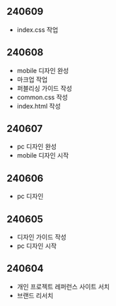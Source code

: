 ## 240609
* index.css 작업

## 240608
* mobile 디자인 완성
* 마크업 작업
* 퍼블리싱 가이드 작성
* common.css 작성
* index.html 작성

## 240607
* pc 디자인 완성
* mobile 디자인 시작

## 240606
* pc 디자인

## 240605
* 디자인 가이드 작성
* pc 디자인 시작

## 240604
* 개인 프로젝트 레퍼런스 사이트 서치
* 브랜드 리서치
